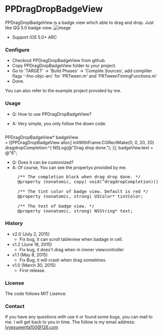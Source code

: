 # PPDragDropBadgeView
PPDragDropBadgeView is a badge view which able to drag and drop. Just like QQ 5.0 badge view.
![image](https://github.com/smallmuou/PPDragDropBadgeView/blob/master/PPDragDropBadgeView.gif)

* Support iOS 5.0+ ARC

### Configure
* Checkout PPDragDropBadgeView from github.
* Copy PPDragDropBadgeView folder to your project.
* Go to 'TARGET' -> 'Build Phases' -> 'Complile Sources', add compliler flags '-fno-objc-arc' for 'PRTween.m' and 'PRTweenTimingFunctions.m'
* Done.

You can also refer to the example project provided by me.

### Usage
* Q: How to use PPDragDropBadgeView? 
* A: Very simple, you only follow the down code.

	<pre>
PPDragDropBadgeView* badgeView \
= [[PPDragDropBadgeView alloc] initWithFrame:CGRectMake(0, 0, 20, 20) dragdropCompletion:^{
                                                         NSLog(@"Drag drop done.");
                                           }];
badgeView.text = @"6";
</pre>

* Q: Does it can be customized?
* A: Of course, You can see the propertys provided by me.
	<pre>
	/** The completion block when drag drop done. */
	@property (nonatomic, copy) void(^dragdropCompletion)();
	
	/** The tint color of badge view. Default is red */
	@property (nonatomic, strong) UIColor* tintColor;
	
	/** The text of badge view. */
	@property (nonatomic, strong) NSString* text;
</pre>

### History
* v2.0 (July 2, 2015)
	* Fix bug, it can scroll tableview when badage in cell.
* v1.2 (June 18, 2015)
	* Fix bug, it does't drag when in innner viewcontroller
* v1.1 (May 8, 2015)
	* Fix Bug, it will crash when drag sometimes.
* v1.0 (March 30, 2015)
	* First release.

### License
The code follows MIT Lisence.

### Contact
If you have any questions with use it or found some bugs, you can mail to me. I will get back to you in time. The follow is my email address:
lvyexuwenfa100@126.com